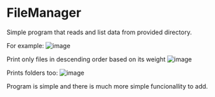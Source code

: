 # FileManager
Simple program that reads and list data from provided directory.

For example:
![image](https://github.com/szykor18/FileManager/assets/115345580/e723b55b-ec10-451c-82f6-09dbd2e49a72)

Print only files in descending order based on its weight
![image](https://github.com/szykor18/FileManager/assets/115345580/d90d1e86-981c-42c7-98c9-80ee4289fd5c)

Prints folders too:
![image](https://github.com/szykor18/FileManager/assets/115345580/b9728f6e-db43-42d8-9211-51f427c90e79)

Program is simple and there is much more simple funcionallity to add.
